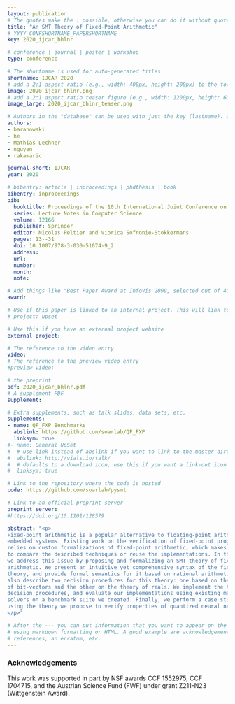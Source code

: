 ```yaml
---
layout: publication
# The quotes make the : possible, otherwise you can do it without quotes
title: "An SMT Theory of Fixed-Point Arithmetic"
# YYYY_CONFSHORTNAME_PAPERSHORTNAME
key: 2020_ijcar_bhlnr

# conference | journal | poster | workshop
type: conference

# The shortname is used for auto-generated titles
shortname: IJCAR 2020
# add a 2:1 aspect ratio (e.g., width: 400px, height: 200px) to the folder /assets/images/papers/
image: 2020_ijcar_bhlnr.png
# add a 2:1 aspect ratio teaser figure (e.g., width: 1200px, height: 600px) to the folder /assets/images/papers/
image_large: 2020_ijcar_bhlnr_teaser.png

# Authors in the "database" can be used with just the key (lastname). Others can be written properly.
authors:
- baranowski 
- he
- Mathias Lechner
- nguyen
- rakamaric

journal-short: IJCAR
year: 2020

# bibentry: article | inproceedings | phdthesis | book
bibentry: inproceedings
bib:
  booktitle: Proceedings of the 10th International Joint Conference on Automated Reasoning (IJCAR)
  series: Lecture Notes in Computer Science
  volume: 12166
  publisher: Springer
  editor: Nicolas Peltier and Viorica Sofronie-Stokkermans
  pages: 13--31
  doi: 10.1007/978-3-030-51074-9_2
  address:
  url:
  number:
  month:
  note:

# Add things like "Best Paper Award at InfoVis 2099, selected out of 4000 submissions"
award:

# Use if this paper is linked to an internal project. This will link to the project site
# project: upset

# Use this if you have an external project website
external-project:

# The reference to the video entry
video:
# The reference to the preview video entry
#preview-video:

# the preprint
pdf: 2020_ijcar_bhlnr.pdf
# A supplement PDF
supplement:

# Extra supplements, such as talk slides, data sets, etc.
supplements:
- name: QF_FXP Benchmarks
  abslink: https://github.com/soarlab/QF_FXP
  linksym: true
#- name: General UpSet
#  # use link instead of abslink if you want to link to the master directory
#  abslink: http://vials.io/talk/
#  # defaults to a download icon, use this if you want a link-out icon
#  linksym: true

# Link to the repository where the code is hosted
code: https://github.com/soarlab/pysmt

# Link to an official preprint server
preprint_server:
#https://doi.org/10.1101/128579

abstract: "<p>
Fixed-point arithmetic is a popular alternative to floating-point arithmetic on
embedded systems. Existing work on the verification of fixed-point programs
relies on custom formalizations of fixed-point arithmetic, which makes it hard
to compare the described techniques or reuse the implementations. In this paper,
we address this issue by proposing and formalizing an SMT theory of fixed-point
arithmetic. We present an intuitive yet comprehensive syntax of the fixed-point
theory, and provide formal semantics for it based on rational arithmetic. We
also describe two decision procedures for this theory: one based on the theory
of bit-vectors and the other on the theory of reals. We implement the two
decision procedures, and evaluate our implementations using existing mature SMT
solvers on a benchmark suite we created. Finally, we perform a case study of
using the theory we propose to verify properties of quantized neural networks.
</p>"

# After the --- you can put information that you want to appear on the website
# using markdown formatting or HTML. A good example are acknowledgements, extra
# references, an erratum, etc.
---
```

### Acknowledgements

This work was supported in part by NSF awards CCF 1552975, CCF 1704715, and the
Austrian Science Fund (FWF) under grant Z211-N23 (Wittgenstein Award).

